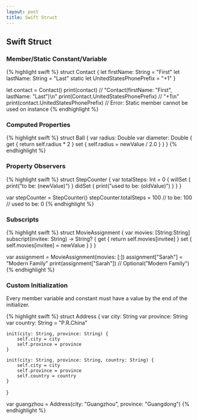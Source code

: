```yaml
---
layout: post
title: Swift Struct
---
```


## Swift Struct

### Member/Static Constant/Variable

{% highlight swift %}
struct Contact {
    let firstName: String = "First"
    let lastName: String = "Last"
    static let UnitedStatesPhonePrefix = "+1"
}
	
let contact = Contact()
print(contact)	// "Contact(firstName: "First", lastName: "Last")\n"
print(Contact.UnitedStatesPhonePrefix)	// "+1\n"
print(contact.UnitedStatesPhonePrefix)	// Error: Static member cannot be used on instance
{% endhighlight %}

### Computed Properties

{% highlight swift %}
struct Ball {
    var radius: Double
    var diameter: Double {
        get {
            return self.radius * 2
        }
        set {
            self.radius = newValue / 2.0
        }
    }
}
{% endhighlight %}
	
### Property Observers

{% highlight swift %}
struct StepCounter {
    var totalSteps: Int = 0 {
        willSet {
            print("to be: \(newValue)")
        }
        didSet {
            print("used to be: \(oldValue)")
        }
    }
}

var stepCounter = StepCounter()
stepCounter.totalSteps = 100
// to be: 100
// used to be: 0
{% endhighlight %}

### Subscripts

{% highlight swift %}
struct MovieAssignment {
    var movies: [String:String]
    subscript(invitee: String) -> String? {
        get {
            return self.movies[invitee]
        }
        set {
            self.movies[invitee] = newValue
        }
    }
}
	
var assignment = MovieAssignment(movies: [:])
assignment["Sarah"] = "Modern Family"
print(assignment["Sarah"])	// Optional("Modern Family")
{% endhighlight %}
	
### Custom Initialization
Every member variable and constant must have a value by the end of the initializer.

{% highlight swift %}
struct Address {
    var city: String
    var province: String
    var country: String = "P.R.China"

    init(city: String, province: String) {
        self.city = city
        self.province = province
    }

    init(city: String, province: String, country: String) {
        self.city = city
        self.province = province
        self.country = country
    }
}

var guangzhou = Address(city: "Guangzhou", province: "Guangdong")
{% endhighlight %}
